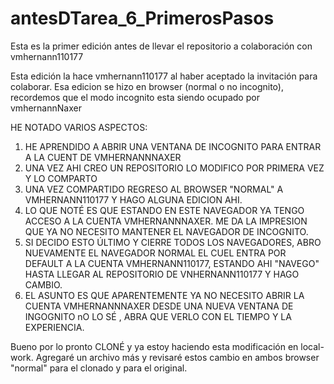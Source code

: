 # antesDTarea_6_PrimerosPasos

Esta es la primer edición antes de llevar el repositorio a colaboración con vmhernann110177

Esta edición la hace vmhernann110177 al haber aceptado la invitación para colaborar.
Esa edicion se hizo en browser (normal o no incognito), 
recordemos que el modo incognito esta siendo ocupado por vmhernannNaxer

HE NOTADO VARIOS ASPECTOS:
1. HE APRENDIDO A ABRIR UNA VENTANA DE INCOGNITO PARA ENTRAR A LA CUENT DE VMHERNANNNAXER
2. UNA VEZ AHI CREO UN REPOSITORIO LO MODIFICO POR PRIMERA VEZ Y LO COMPARTO
3. UNA VEZ COMPARTIDO REGRESO AL BROWSER "NORMAL" A VMHERNANN110177 Y HAGO ALGUNA EDICION AHI.
4. LO QUE NOTÉ ES QUE ESTANDO EN ESTE NAVEGADOR YA TENGO ACCESO A LA CUENTA VMHERNANNNAXER. ME DA LA IMPRESION QUE 
YA NO NECESITO MANTENER EL NAVEGADOR DE INCOGNITO.
5. SI DECIDO ESTO ÚLTIMO Y CIERRE TODOS LOS NAVEGADORES, ABRO NUEVAMENTE EL NAVEGADOR NORMAL
  EL CUEL ENTRA POR DEFAULT A LA CUENTA VMHERNANN110177, ESTANDO AHI "NAVEGO" HASTA LLEGAR AL REPOSITORIO
  DE VNHERNANN110177 Y HAGO CAMBIO. 
6. EL ASUNTO ES QUE APARENTEMENTE YA NO NECESITO ABRIR LA CUENTA VMHERNANNNAXER DESDE  UNA NUEVA VENTANA DE INGOGNITO
nO LO SÉ , ABRA QUE VERLO CON EL TIEMPO Y LA EXPERIENCIA.


Bueno por lo pronto CLONÉ y ya estoy haciendo esta modificación en local-work.
Agregaré un archivo más y revisaré estos cambio en ambos browser "normal" para el clonado y para el original.
